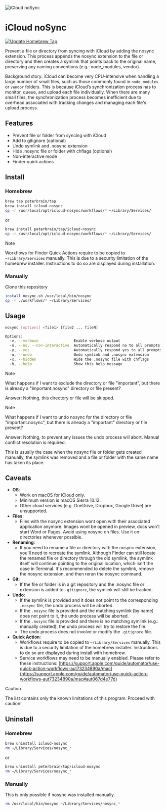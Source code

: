 ![iCloud noSync](https://repository-images.githubusercontent.com/843961044/fb0274fc-b4a1-489e-a0a8-b890de6b1cf0)

# iCloud noSync

[![Update Homebrew Tap](https://github.com/PeterBrain/icloud-nosync/actions/workflows/update-tap.yml/badge.svg)](https://github.com/PeterBrain/icloud-nosync/actions/workflows/update-tap.yml)

Prevent a file or directory from syncing with iCloud by adding the nosync extension. This process appends the nosync extension to the file or directory and then creates a symlink that points back to the original name, preserving any naming conventions (e.g.: node_modules, vendor).

Background story: iCloud can become very CPU-intensive when handling a large number of small files, such as those commonly found in `node_modules` or `vendor` folders. This is because iCloud’s synchronization process has to monitor, queue, and upload each file individually. When there are many small files, the synchronization process becomes inefficient due to overhead associated with tracking changes and managing each file's upload process.

## Features

- Prevent file or folder from syncing with iCloud
- Add to gitignore (optional)
- Undo symlink and .nosync extension
- Hide .nosync file or folder with chflags (optional)
- Non-interactive mode
- Finder quick actions

## Install

### Homebrew

```bash
brew tap peterbrain/tap
brew install icloud-nosync
cp -r /usr/local/opt/icloud-nosync/workflows/* ~/Library/Services/
```

or

```bash
brew install peterbrain/tap/icloud-nosync
cp -r /usr/local/opt/icloud-nosync/workflows/* ~/Library/Services/
```

> [!NOTE]
> Workflows for Finder Quick Actions require to be copied to `~/Library/Services` manually. This is due to a security limitation of the homebrew installer. Instructions to do so are displayed during installation.

### Manually

Clone this repository

```bash
install nosync.sh /usr/local/bin/nosync
cp -r ./workflows/* ~/Library/Services/
```

## Usage

```bash
nosync [options] <file1> [file2 ... fileN]

Options:
  -v, --verbose                Enable verbose output
  -n, --no, --non-interactive  Automatically respond no to all prompts
  -y, --yes                    Automatically respond yes to all prompts
  -u, --undo                   Undo symlink and .nosync extension
  -x, --hidden                 Hide the .nosync file with chflags
  -h, --help                   Show this help message
```

> [!NOTE]
> What happens if I want to exclude the directory or file "important", but there is already a "important.nosync" directory or file present?
>
> Answer: Nothing, this directory or file will be skipped.

> [!NOTE]
> What happens if I want to undo nosync for the directory or file "important.nosync", but there is already a "important" directory or file present?
>
> Answer: Nothing, to prevent any issues the undo process will abort. Manual conflict resolution is required.
>
> This is usually the case when the nosync file or folder gets created manually, the symlink was removed and a file or folder with the same name has taken its place.

## Caveats

- **OS**:
  - Work on macOS for iCloud only.
  - Minimum version is macOS Sierra 10.12.
  - Other cloud services (e.g. OneDrive, Dropbox, Google Drive) are unsupported.
- **Files**:
  - Files with the nosync extension wont open with their associated application anymore. Images wont be opened in preview, docs won't start Word or Pages. Avoid using nosync on files. Use it on directories whenever possible.
- **Renaming**:
  - If you need to rename a file or directory with the nosync extension, you'll need to recreate the symlink. Although Finder can still locate the renamed file or directory through the old symlink, the symlink itself will continue pointing to the original location, which isn't the case in Terminal. It's recommended to delete the symlink, remove the nosync extension, and then rerun the nosync command.
- **Git**:
  - If the file or folder is in a git repository and the .nosync file or extension is added to `.gitignore`, the symlink will still be tracked.
- **Undo**:
  - If the symlink is provided and it does not point to the corresponding `.nosync` file, the undo process will be aborted.
  - If the `.nosync` file is provided and the matching symlink (by name) does not point to it, the undo process will be aborted.
  - If the `.nosync` file is provided and there is no matching symlink (e.g.: manually created), the undo process will try to restore the file.
  - The undo process does not involve or modify the `.gitignore` file.
- **Quick Action**:
  - Workflows require to be copied to `~/Library/Services` manually. This is due to a security limitation of the homebrew installer. Instructions to do so are displayed during install with homebrew.
  - Service workflows may need to be manually enabled. Please refer to these instructions: [https://support.apple.com/guide/automator/use-quick-action-workflows-aut73234890a/mac](https://support.apple.com/guide/automator/use-quick-action-workflows-aut73234890a/mac#aut067d4e77d)

> [!CAUTION]
> The list contains only the known limitations of this program. Proceed with caution!

## Uninstall

### Homebrew

```bash
brew uninstall icloud-nosync
rm ~/Library/Services/nosync_*
```

or

```bash
brew uninstall peterbrain/tap/icloud-nosync
rm ~/Library/Services/nosync_*
```

### Manually

This is only possible if nosync was installed manually.

```bash
rm /usr/local/bin/nosync ~/Library/Services/nosync_*
```
